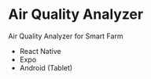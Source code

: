 # Air Quality Analyzer

Air Quality Analyzer for Smart Farm

-   React Native
-   Expo
-   Android (Tablet)
